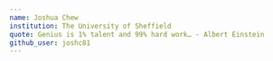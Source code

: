 ```yaml
---
name: Joshua Chew 
institution: The University of Sheffield 
quote: Genius is 1% talent and 99% hard work… - Albert Einstein
github_user: joshc81
---
```

